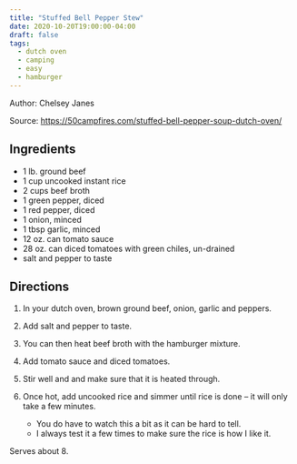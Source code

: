 ```yaml
---
title: "Stuffed Bell Pepper Stew"
date: 2020-10-20T19:00:00-04:00
draft: false
tags:
  - dutch oven
  - camping
  - easy
  - hamburger
---
```


Author: Chelsey Janes

Source: https://50campfires.com/stuffed-bell-pepper-soup-dutch-oven/

## Ingredients

- 1 lb. ground beef
- 1 cup uncooked instant rice
- 2 cups beef broth
- 1 green pepper, diced
- 1 red pepper, diced
- 1 onion, minced
- 1 tbsp garlic, minced
- 12 oz. can tomato sauce
- 28 oz. can diced tomatoes with green chiles, un-drained
- salt and pepper to taste

## Directions

1. In your dutch oven, brown ground beef, onion, garlic and peppers.
2. Add salt and pepper to taste.
3. You can then heat beef broth with the hamburger mixture.
4. Add tomato sauce and diced tomatoes.
5. Stir well and and make sure that it is heated through.
6. Once hot, add uncooked rice and simmer until rice is done – it will only take a few minutes.

   - You do have to watch this a bit as it can be hard to tell.
   - I always test it a few times to make sure the rice is how I like it.

Serves about 8.


